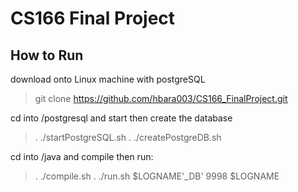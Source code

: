 
# CS166 Final Project
## How to Run
download onto Linux machine with postgreSQL
> git clone https://github.com/hbara003/CS166_FinalProject.git

cd into /postgresql and start then create the database 
> . ./startPostgreSQL.sh
. ./createPostgreDB.sh

cd into /java and compile then run:
> . ./compile.sh
. ./run.sh $LOGNAME'_DB' 9998 $LOGNAME
